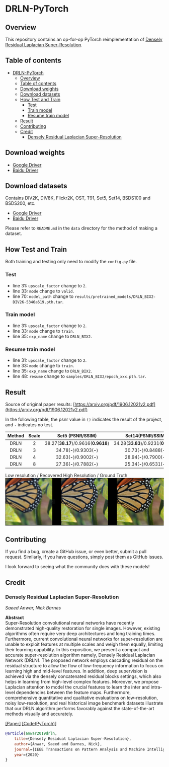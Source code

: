 # DRLN-PyTorch

## Overview

This repository contains an op-for-op PyTorch reimplementation of [Densely Residual Laplacian Super-Resolution](https://arxiv.org/abs/1906.12021v2).

## Table of contents

- [DRLN-PyTorch](#drln-pytorch)
    - [Overview](#overview)
    - [Table of contents](#table-of-contents)
    - [Download weights](#download-weights)
    - [Download datasets](#download-datasets)
    - [How Test and Train](#how-test-and-train)
        - [Test](#test)
        - [Train model](#train-model)
        - [Resume train model](#resume-train-model)
    - [Result](#result)
    - [Contributing](#contributing)
    - [Credit](#credit)
        - [Densely Residual Laplacian Super-Resolution](#densely-residual-laplacian-super-resolution)

## Download weights

- [Google Driver](https://drive.google.com/drive/folders/17ju2HN7Y6pyPK2CC_AqnAfTOe9_3hCQ8?usp=sharing)
- [Baidu Driver](https://pan.baidu.com/s/1yNs4rqIb004-NKEdKBJtYg?pwd=llot)

## Download datasets

Contains DIV2K, DIV8K, Flickr2K, OST, T91, Set5, Set14, BSDS100 and BSDS200, etc.

- [Google Driver](https://drive.google.com/drive/folders/1A6lzGeQrFMxPqJehK9s37ce-tPDj20mD?usp=sharing)
- [Baidu Driver](https://pan.baidu.com/s/1o-8Ty_7q6DiS3ykLU09IVg?pwd=llot)

Please refer to `README.md` in the `data` directory for the method of making a dataset.

## How Test and Train

Both training and testing only need to modify the `config.py` file. 

### Test

- line 31: `upscale_factor` change to `2`.
- line 33: `mode` change to `valid`.
- line 70: `model_path` change to `results/pretrained_models/DRLN_BIX2-DIV2K-5346a619.pth.tar`.

### Train model

- line 31: `upscale_factor` change to `2`.
- line 33: `mode` change to `train`.
- line 35: `exp_name` change to `DRLN_BIX2`.

### Resume train model

- line 31: `upscale_factor` change to `2`.
- line 33: `mode` change to `train`.
- line 35: `exp_name` change to `DRLN_BIX2`.
- line 48: `resume` change to `samples/DRLN_BIX2/epoch_xxx.pth.tar`.

## Result

Source of original paper results: [https://arxiv.org/pdf/1906.12021v2.pdf](https://arxiv.org/pdf/1906.12021v2.pdf)

In the following table, the psnr value in `()` indicates the result of the project, and `-` indicates no test.

| Method | Scale |          Set5 (PSNR/SSIM)           |          Set14(PSNR/SSIM)           |          BSD100(PSNR/SSIM)          |      Urban100(PSNR/SSIM)       |         Manga109(PSNR/SSIM)         |
|:------:|:-----:|:-----------------------------------:|:-----------------------------------:|:-----------------------------------:|:------------------------------:|:-----------------------------------:|
|  DRLN  |   2   | 38.27(**38.17**)/0.9616(**0.9618**) | 34.28(**33.83**)/0.9231(**0.9204**) | 32.47(**32.27**)/0.9032(**0.9017**) | 33.54(**32.64**)/0.9332(**-**) | 39.75(**38.87**)/0.9792(**0.9779**) |
|  DRLN  |   3   |     34.78(**-**)/0.9303(**-**)      |     30.73(**-**)/0.8488(**-**)      |     29.36(**-**)/0.8117(**-**)      |   29.21(**-**)/0.8722(**-**)   |     34.71(**-**)/0.9509(**-**)      |
|  DRLN  |   4   |     32.63(**-**)/0.9002(**-**)      |     28.94(**-**)/0.7900(**-**)      |     27.83(**-**)/0.7444(**-**)      |   26.98(**-**)/0.8119(**-**)   |     31.54(**-**)/0.9196(**-**)      |
|  DRLN  |   8   |     27.36(**-**)/0.7882(**-**)      |     25.34(**-**)/0.6531(**-**)      |     25.01(**-**)/0.6057(**-**)      |  23.06(**-**)/0.64712(**-**)   |     25.29(**-**)/0.8041(**-**)      |

Low resolution / Recovered High Resolution / Ground Truth
<span align="center"><img src="figure/result.png"/></span>

## Contributing

If you find a bug, create a GitHub issue, or even better, submit a pull request. Similarly, if you have questions,
simply post them as GitHub issues.

I look forward to seeing what the community does with these models!

## Credit

### Densely Residual Laplacian Super-Resolution

_Saeed Anwar, Nick Barnes_ <br>

**Abstract** <br>
Super-Resolution convolutional neural networks have recently demonstrated high-quality restoration for single images.
However, existing algorithms often require very deep architectures and long training times. Furthermore, current
convolutional neural networks for super-resolution are unable to exploit features at multiple scales and weigh them
equally, limiting their learning capability. In this exposition, we present a compact and accurate super-resolution
algorithm namely, Densely Residual Laplacian Network (DRLN). The proposed network employs cascading residual on the
residual structure to allow the flow of low-frequency information to focus on learning high and mid-level features. In
addition, deep supervision is achieved via the densely concatenated residual blocks settings, which also helps in
learning from high-level complex features. Moreover, we propose Laplacian attention to model the crucial features to
learn the inter and intra-level dependencies between the feature maps. Furthermore, comprehensive quantitative and
qualitative evaluations on low-resolution, noisy low-resolution, and real historical image benchmark datasets illustrate
that our DRLN algorithm performs favorably against the state-of-the-art methods visually and accurately.

[[Paper]](https://arxiv.org/pdf/1906.12021v2) [[Code(PyTorch)]](https://github.com/saeed-anwar/DRLN)

```bibtex
@article{anwar2019drln,
    title={Densely Residual Laplacian Super-Resolution},
    author={Anwar, Saeed and Barnes, Nick},
    journal={IEEE Transactions on Pattern Analysis and Machine Intelligence (TPAMI)},
    year={2020}
}
```
